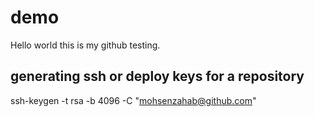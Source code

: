 # demo
Hello world this is my github testing.

## generating ssh or deploy keys for a repository
 ssh-keygen -t rsa -b 4096 -C "mohsenzahab@github.com"
